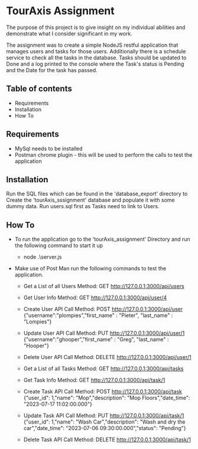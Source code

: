 # TourAxis Assignment

The purpose of this project is to give insight on my individual abilities and demonstrate what I consider significant in my work. 

The assignment was to create a simple NodeJS restful application that manages users and tasks for those users. Additionally there is a schedule service to check all the tasks
in the database. Tasks should be updated to Done and a log printed to the console where the Task's status is Pending and the Date for the task has passed.


## Table of contents

- Requirements
- Installation
- How To


## Requirements

- MySql needs to be installed
- Postman chrome plugin - this will be used to perform the calls to test the application


## Installation

Run the SQL files which can be found in the 'database_export' directory to Create the 'tourAxis_sssignment' database and populate it with some dummy data. Run users.sql first as Tasks need to link to Users.


## How To

- To run the application go to the 'tourAxis_assignment' Directory and run the following command to start it up
    * node .\server.js

- Make use of Post Man run the following commands to test the application.
    * Get a List of all Users
        Method: GET
        http://127.0.0.1:3000/api/users
    
    * Get User Info
        Method: GET
        http://127.0.0.1:3000/api/user/4

    * Create User API Call
        Method: POST
        http://127.0.0.1:3000/api/user
        {"username":"plompies","first_name" : "Pieter", "last_name" : "Lompies"}
    
    * Update User API Call
        Method: PUT
        http://127.0.0.1:3000/api/user/1
        {"username":"ghooper","first_name" : "Greg", "last_name" : "Hooper"}
    
    * Delete User API Call
        Method: DELETE
        http://127.0.0.1:3000/api/user/1
    
    * Get a List of all Tasks
        Method: GET
        http://127.0.0.1:3000/api/tasks
    
    * Get Task Info
        Method: GET
        http://127.0.0.1:3000/api/task/1

    * Create Task API Call
        Method: POST
        http://127.0.0.1:3000/api/task
        {"user_id": 1,"name": "Mop","description": "Mop Floors","date_time": "2023-07-17 11:02:00.000"}
    
    * Update Task API Call
        Method: PUT
        http://127.0.0.1:3000/api/task/1
        {"user_id": 1,"name": "Wash Car","description": "Wash and dry the car","date_time": "2023-07-06 09:30:00.000","status": "Pending"}
    
    * Delete Task API Call
        Method: DELETE
        http://127.0.0.1:3000/api/task/1
    



